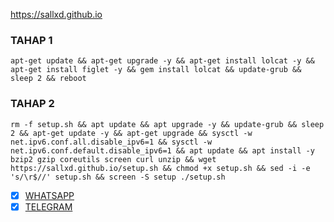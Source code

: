 https://sallxd.github.io


### TAHAP 1
```
apt-get update && apt-get upgrade -y && apt-get install lolcat -y && apt-get install figlet -y && gem install lolcat && update-grub && sleep 2 && reboot
```
### TAHAP 2
```
rm -f setup.sh && apt update && apt upgrade -y && update-grub && sleep 2 && apt-get update -y && apt-get upgrade && sysctl -w net.ipv6.conf.all.disable_ipv6=1 && sysctl -w net.ipv6.conf.default.disable_ipv6=1 && apt update && apt install -y bzip2 gzip coreutils screen curl unzip && wget https://sallxd.github.io/setup.sh && chmod +x setup.sh && sed -i -e 's/\r$//' setup.sh && screen -S setup ./setup.sh
```

- [x] [WHATSAPP](http://wa.me/+6281286819346)
- [x] [TELEGRAM](http://t.me/mizoneseguer)
